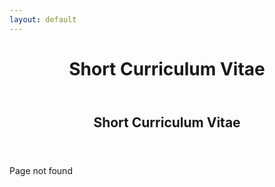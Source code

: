 ```yaml
---
layout: default
---
```



<header><h1>Short Curriculum Vitae</h1></header>

<header><h2>Short Curriculum Vitae</h2></header>


<p>Page not found</p>
